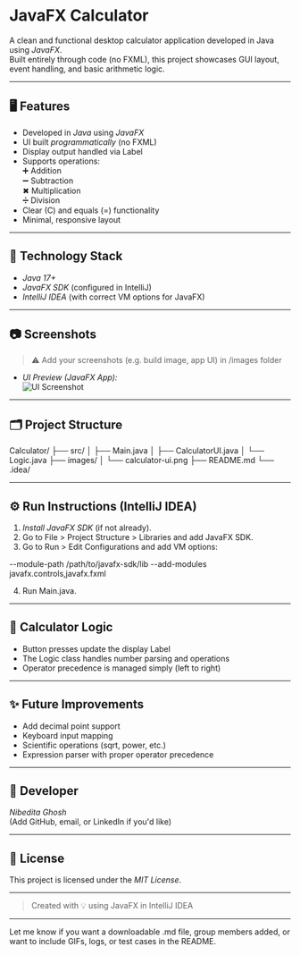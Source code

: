 
# JavaFX Calculator

A clean and functional desktop calculator application developed in Java using *JavaFX*.  
Built entirely through code (no FXML), this project showcases GUI layout, event handling, and basic arithmetic logic.

---

## 🖥 Features

- Developed in *Java* using *JavaFX*
- UI built *programmatically* (no FXML)
- Display output handled via Label
- Supports operations:  
  ➕ Addition  
  ➖ Subtraction  
  ✖ Multiplication  
  ➗ Division
- Clear (C) and equals (=) functionality
- Minimal, responsive layout

---

## 🔧 Technology Stack

- *Java 17+*
- *JavaFX SDK* (configured in IntelliJ)
- *IntelliJ IDEA* (with correct VM options for JavaFX)

---

## 📷 Screenshots

> ⚠ Add your screenshots (e.g. build image, app UI) in /images folder



- *UI Preview (JavaFX App):*  
  ![UI Screenshot](images/calculator-ui.png)

---

## 🗂 Project Structure

Calculator/ ├── src/ │   ├── Main.java │   ├── CalculatorUI.java │   └── Logic.java ├── images/ │   └── calculator-ui.png ├── README.md └── .idea/

---

## ⚙ Run Instructions (IntelliJ IDEA)

1. *Install JavaFX SDK* (if not already).
2. Go to File > Project Structure > Libraries and add JavaFX SDK.
3. Go to Run > Edit Configurations and add VM options:

--module-path /path/to/javafx-sdk/lib --add-modules javafx.controls,javafx.fxml

4. Run Main.java.

---

## 🔄 Calculator Logic

- Button presses update the display Label
- The Logic class handles number parsing and operations
- Operator precedence is managed simply (left to right)

---

## ✨ Future Improvements

- Add decimal point support
- Keyboard input mapping
- Scientific operations (sqrt, power, etc.)
- Expression parser with proper operator precedence

---

## 👤 Developer

*Nibedita Ghosh*  
(Add GitHub, email, or LinkedIn if you'd like)

---

## 📄 License

This project is licensed under the *MIT License*.

---

> Created with 💡 using JavaFX in IntelliJ IDEA


---

Let me know if you want a downloadable .md file, group members added, or want to include GIFs, logs, or test cases in the README.
